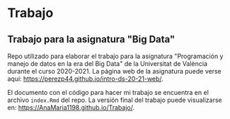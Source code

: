 # Trabajo

## Trabajo para la asignatura "Big Data"

Repo utilizado para elaborar el trabajo para la asignatura "Programación y manejo de datos en la era del Big Data" de la Universitat de València durante el curso 2020-2021. La página web de la asignatura puede verse aquí: <https://perezp44.github.io/intro-ds-20-21-web/>.

El documento con el código para hacer mi trabajo se encuentra en el archivo `index.Rmd` del repo. La versión final del trabajo puede visualizarse en: <https://AnaMaria1198.github.io/Trabajo/>.
